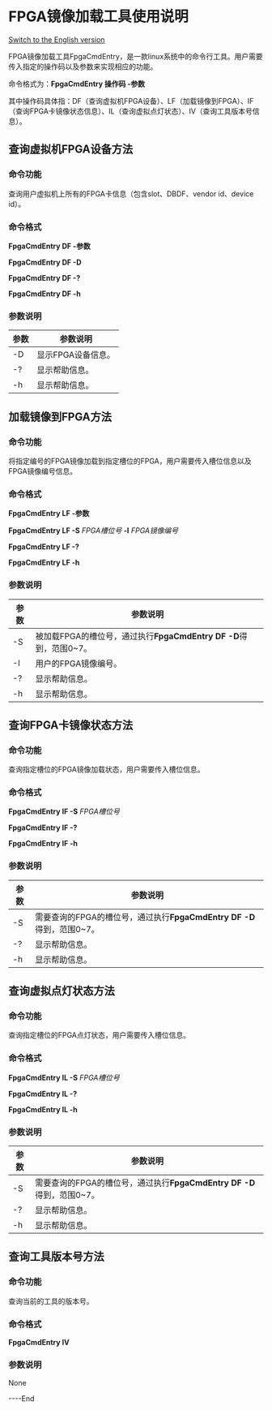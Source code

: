 FPGA镜像加载工具使用说明
===================================
[Switch to the English version](./load_tool_operation_instuctions.md)

FPGA镜像加载工具FpgaCmdEntry，是一款linux系统中的命令行工具。用户需要传入指定的操作码以及参数来实现相应的功能。

命令格式为：**FpgaCmdEntry 操作码 -参数**

其中操作码具体指：DF（查询虚拟机FPGA设备）、LF（加载镜像到FPGA）、IF（查询FPGA卡镜像状态信息）、IL（查询虚拟点灯状态）、IV（查询工具版本号信息）。

查询虚拟机FPGA设备方法
----------------------------
### 命令功能

查询用户虚拟机上所有的FPGA卡信息（包含slot、DBDF、vendor id、device id）。

### 命令格式

**FpgaCmdEntry DF -参数**

**FpgaCmdEntry DF -D**

**FpgaCmdEntry DF -?**

**FpgaCmdEntry DF -h**

### 参数说明

| 参数       | 参数说明                      |
|-----------|-----------------------------------|
|   -D      | 显示FPGA设备信息。    |
|   -?      | 显示帮助信息。        |
|   -h      | 显示帮助信息。        |

加载镜像到FPGA方法
--------------------------------
### 命令功能

将指定编号的FPGA镜像加载到指定槽位的FPGA，用户需要传入槽位信息以及FPGA镜像编号信息。

### 命令格式

**FpgaCmdEntry LF -参数**

**FpgaCmdEntry LF -S** *FPGA槽位号* **-I** *FPGA镜像编号*

**FpgaCmdEntry LF -?**

**FpgaCmdEntry LF -h**

### 参数说明

| 参数       | 参数说明                                                                                                                                 |
|-----------|--------------------------------------------------------------------------------------------------|
| -S        | 被加载FPGA的槽位号，通过执行**FpgaCmdEntry DF -D**得到，范围0~7。 |
| -I        | 用户的FPGA镜像编号。                                                                                                                 |
| -?        | 显示帮助信息。                                                                                                                 |
| -h        | 显示帮助信息。                                                                                                                |

查询FPGA卡镜像状态方法
-----------------------------------------
### 命令功能

查询指定槽位的FPGA镜像加载状态，用户需要传入槽位信息。

### 命令格式

**FpgaCmdEntry IF -S** *FPGA槽位号*

**FpgaCmdEntry IF -?**

**FpgaCmdEntry IF -h**

### 参数说明

| 参数       | 参数说明                                                                                                                                |
|-----------|----------------------------------------------------------------------------------------------------------------------------------------------|
|  -S       | 需要查询的FPGA的槽位号，通过执行**FpgaCmdEntry DF -D**得到，范围0~7。 |
|  -?       | 显示帮助信息。                                                                                                                  |
|  -h       | 显示帮助信息。                                                                                                                 |

查询虚拟点灯状态方法
-------------------------------
### 命令功能

查询指定槽位的FPGA点灯状态，用户需要传入槽位信息。

### 命令格式

**FpgaCmdEntry IL -S** *FPGA槽位号*

**FpgaCmdEntry IL -?**

**FpgaCmdEntry IL -h**

### 参数说明

| 参数      | 参数说明                                                                                                                                 |
|-----------|----------------------------------------------------------------------------------------------------------------------------------------------|
|   -S      | 需要查询的FPGA的槽位号，通过执行**FpgaCmdEntry DF -D**得到，范围0~7。  |
|   -?      | 显示帮助信息。                                                                                                                   |
|   -h      | 显示帮助信息。                                                                                                                  |

查询工具版本号方法
-------------------------
### 命令功能

查询当前的工具的版本号。

### 命令格式

**FpgaCmdEntry IV**

### 参数说明

None



\----End
